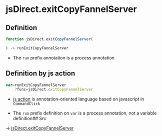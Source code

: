 # jsDirect.exitCopyFannelServer

## Definition

```js.js
function jsDirect.exitCopyFannelServer(

) -> runExitCopyFannelServer
```

- The `run` prefix annotation is a process annotation
## Definition by js action

```js.js
var=runExitCopyFannelServer
	?func=jsDirect.exitCopyFannelServer

```

- [js action](#) is annotation-oriented language based on javascript in `CommandClick`

- The `run` prefix definition on `var` is a process annotation, not a variable definition## Src

-> [jsDirect.exitCopyFannelServer](https://github.com/puutaro/CommandClick/blob/master/app/src/main/java/com/puutaro/commandclick/fragment_lib/terminal_fragment/js_interface/JsDirect.kt#L35)


